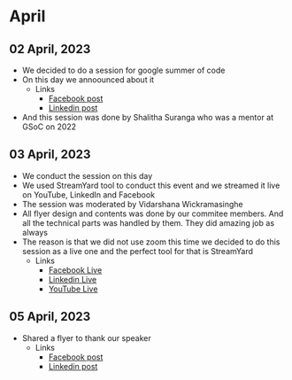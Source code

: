 # April

## 02 April, 2023
- We decided to do a session for google summer of code
- On this day we annoounced about it
    - Links
         - [Facebook post](https://web.facebook.com/photo?fbid=514907404144345&set=a.385764923725261)
         - [Linkedin post](https://www.linkedin.com/feed/update/urn:li:activity:7048295842952220672)
- And this session was done by Shalitha Suranga who was a mentor at GSoC on 2022

## 03 April, 2023
- We conduct the session on this day
- We used StreamYard tool to conduct this event and we streamed it live on YouTube, LinkedIn and Facebook
- The session was moderated by Vidarshana Wickramasinghe
- All flyer design and contents was done by our commitee members. And all the technical parts was handled by them. They did amazing job as always
- The reason is that we did not use zoom this time we decided to do this session as a live one and the perfect tool for that is StreamYard
     - Links
         - [Facebook Live](https://fb.watch/jUQWl9WhI4/)
         - [Linkedin Live](https://www.linkedin.com/feed/update/urn:li:activity:7048613977714524160)
         - [YouTube Live](https://youtube.com/live/cxZh12I4Eq4?feature=share)

## 05 April, 2023
- Shared a flyer to thank our speaker
    - Links
         - [Facebook post](https://web.facebook.com/photo?fbid=514907404144345&set=a.385764923725261)
         - [Linkedin post](https://web.facebook.com/photo/?fbid=516397353995350&set=a.385764923725261)
